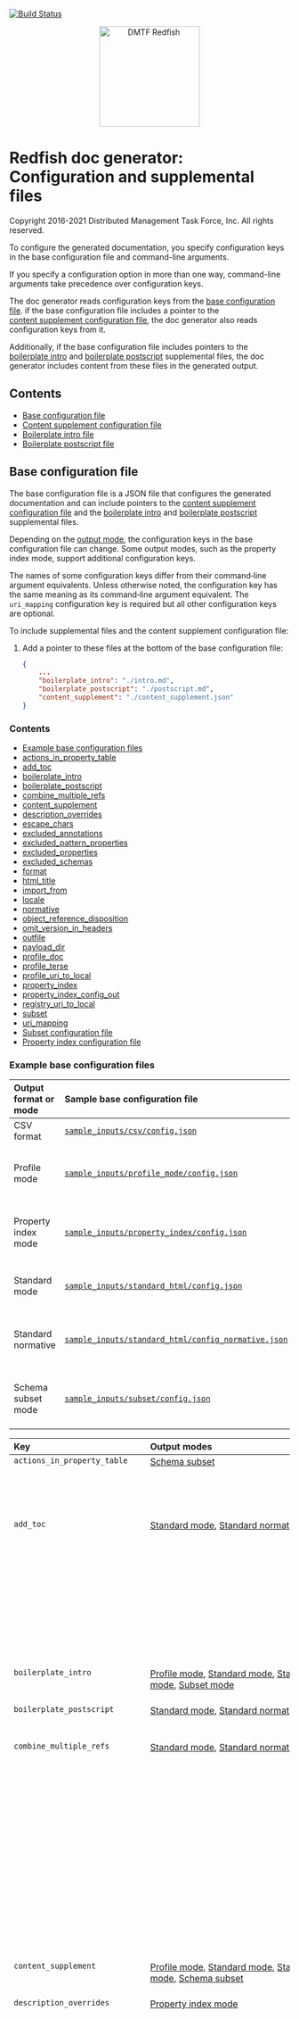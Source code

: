 [![Build Status](https://travis-ci.com/DMTF/Redfish-Tools.svg?branch=master)](https://travis-ci.com/github/DMTF/Redfish-Tools)
<p align="center">
  <img src="http://redfish.dmtf.org/sites/all/themes/dmtf2015/images/dmtf-redfish-logo.png" alt="DMTF Redfish" width=180>

# Redfish doc generator: Configuration and supplemental files

Copyright 2016-2021 Distributed Management Task Force, Inc. All rights reserved.

To configure the generated documentation, you specify configuration keys in the base configuration file and command-line arguments.

If you specify a configuration option in more than one way, command-line arguments take precedence over configuration keys.

The doc generator reads configuration keys from the [base configuration file](#base-configuration-file). if the base configuration file includes a pointer to the [content supplement configuration file](#content-supplement-configuration-file), the doc generator also reads configuration keys from it. 

Additionally, if the base configuration file includes pointers to the <a href="#boilerplate-intro-file">boilerplate&nbsp;intro</a> and <a href="#boilerplate-postscript-file">boilerplate&nbsp;postscript</a> supplemental files, the doc generator includes content from these files in the generated output.

## Contents

* [Base configuration file](#base-configuration-file)
* [Content supplement configuration file](#content-supplement-configuration-file)
* [Boilerplate intro file](#boilerplate-intro-file)
* [Boilerplate postscript file](#boilerplate-postscript-file)

## Base configuration file

The base configuration file is a JSON file that configures the generated documentation and can include pointers to the [content supplement configuration file](#content-supplement-configuration-file) and the [boilerplate intro](README-supplementary-files.md#boilerplate-intro-file "README-supplementary-files.md#boilerplate-intro-file") and [boilerplate postscript](README-supplementary-files.md#boilerplate-postscript-file "README-supplementary-files.md#boilerplate-postscript-file") supplemental files.

Depending on the [output mode](README.md#output-modes "README.md#output-modes"), the configuration keys in the base configuration file can change. Some output modes, such as the property index mode, support additional configuration keys.

The names of some configuration keys differ from their command&#8209;line argument equivalents. Unless otherwise noted, the configuration key has the same meaning as its command&#8209;line argument equivalent. The `uri_mapping` configuration key is required but all other configuration keys are optional.

To include supplemental files and the content supplement configuration file:

1. Add a pointer to these files at the bottom of the base configuration file:

    ```json
    {
    	...
    	"boilerplate_intro": "./intro.md",
    	"boilerplate_postscript": "./postscript.md", 
    	"content_supplement": "./content_supplement.json"
    }
    ``` 

### Contents

* [Example base configuration files](#example-base-configuration-files)
* [actions_in_property_table](#actions_in_property_table)
* [add_toc](#add_toc)
* [boilerplate_intro](#boilerplate_intro)
* [boilerplate_postscript](#boilerplate_postscript)
* [combine_multiple_refs](#combine_multiple_refs)
* [content_supplement](#content_supplement)
* [description_overrides](#description_overrides)
* [escape_chars](#escape_chars)
* [excluded_annotations](#excluded_annotations)
* [excluded_pattern_properties](#excluded_pattern_properties)
* [excluded_properties](#excluded_properties)
* [excluded_schemas](#excluded_schemas)
* [format](#format)
* [html_title](#html_title)
* [import_from](#import_from)
* [locale](#locale)
* [normative](#normative)
* [object_reference_disposition](#object_reference_disposition)
* [omit_version_in_headers](#omit_version_in_headers)
* [outfile](#outfile)
* [payload_dir](#payload_dir)
* [profile_doc](#profile_doc)
* [profile_terse](#profile_terse)
* [profile_uri_to_local](#profile_uri_to_local)
* [property_index](#property_index)
* [property_index_config_out](#property_index_config_out)
* [registry_uri_to_local](#registry_uri_to_local)
* [subset](#subset)
* [uri_mapping](#uri_mapping)
* [Subset configuration file](#subset-configuration-file)
* [Property index configuration file](#property-index-configuration-file)

### Example base configuration files

| Output format or mode | Sample base configuration file | Example command usage |
| :-------------------- | :----------------------------- | :-------------------- |
| CSV format            | [`sample_inputs/csv/config.json`](sample_inputs/csv/config.json) | [CSV format](README-configuration-files.md#csv-format) |
| Profile mode          | [`sample_inputs/profile_mode/config.json`](sample_inputs/profile_mode/config.json) | [Terse profile mode in Markdown format](README-configuration-files.md#terse-profile-mode-in-markdown-format) |
| Property index mode   | [`sample_inputs/property_index/config.json`](sample_inputs/property_index/config.json) | [Property index mode in HTML format](README-configuration-files.md#property-index-mode-in-html-format) |
| Standard mode         | [`sample_inputs/standard_html/config.json`](sample_inputs/standard_html/config.json) | [Standard mode in HTML format](README-configuration-files.md#standard-mode-in-html-format) |
| Standard normative | [`sample_inputs/standard_html/config_normative.json`](sample_inputs/standard_html/config_normative.json) | [Standard normative mode in HTML format](README-configuration-files.md#standard-normative-mode-in-html-format) |
| Schema subset mode   | [`sample_inputs/subset/config.json`](sample_inputs/subset/config.json) | [Schema subset mode in HTML format](README-configuration-files.md#schema-subset-mode-in-html-format) |

<table>
   <thead>
      <tr>
         <th align="left" valign="top">Key</th>
         <th align="left" valign="top">Output modes</th>
         <th align="left" valign="top">Type</th>
         <th align="left" valign="top">Description</th>
      </tr>
   </thead>
   <tbody>
      <tr>
         <td align="left" valign="top"><code>actions_in_property_table</code></td>
         <td align="left" valign="top"><a href="README.md#schema-subset-mode">Schema subset</a></td>
         <td align="left" valign="top">Boolean.</td>
         <td align="left" valign="top">
            <p>Value is:</p>
            <ul>
               <li><code>true</code>. (Default) Include <code>Actions</code> in property tables.</li>
               <li><code>false</code>. Exclude <code>Actions</code> from property tables.</li>
            </ul>
         </td>
      </tr>
      <tr>
         <td align="left" valign="top"><code>add_toc</code></td>
         <td align="left" valign="top"><a href="README.md#standard-mode" title="README.md#standard-mode">Standard mode</a>, <a href="README.md#standard-normative-mode" title="README.md#standard-normative-mode">Standard normative mode</a></td>
         <td align="left" valign="top"> Boolean</td>
         <td align="left" valign="top">
            <p>By default, the table of contents (TOC) appears at the top of the HTML output. If the <code>[add_toc]</code> directive appears anywhere in the boilerplate intro or boilerplate postscript file, <code>add_toc</code> key is <code>true</code> by default.</p>
            <p>Value is:</p>
            <ul>
               <li>
                  <p><code>true</code>. (Default) Generate a TOC and place it either:</p>
                  <ul>
                     <li>At the beginning of the generated HTML file.</li>
                     <li>In the <code>[add_toc]</code>location if that directive appears in the boilerplate intro or boilerplate postscript file.</li>
                  </ul>
               </li>
               <li><code>false</code>. Do not generate a TOC.</li>
            </ul>
         </td>
      </tr>
      <tr>
         <td align="left" valign="top"><code>boilerplate_intro</code></td>
         <td align="left" valign="top"><a href="README.md#profile-mode" title="README.md#profile-mode">Profile mode</a>, <a href="README.md#standard-mode" title="README.md#standard-mode">Standard mode</a>, <a href="README.md#standard-normative-mode" title="README.md#standard-normative-mode">Standard normative mode</a>, <a href="README.md#subset-mode" title="README.md#subset-mode">Subset mode</a></td>
         <td align="left" valign="top"> String</td>
         <td align="left" valign="top">No default. Location of the HTML or Markdown file that contains content to appear at the beginning of the document before the generated schema documentation. If a relative path, should be relative to the location of the configuration file.</td>
      </tr>
      <tr>
         <td align="left" valign="top"><code>boilerplate_postscript</code></td>
         <td align="left" valign="top"><a href="README.md#standard-mode" title="README.md#standard-mode">Standard mode</a>, <a href="README.md#standard-normative-mode" title="README.md#standard-normative-mode">Standard normative mode</a></td>
         <td align="left" valign="top">String</td>
         <td align="left" valign="top">No default. Location of the HTML or Markdown file that contains content to appear at the end of the document after the generated schema documentation. If a relative path, should be relative to the location of the configuration file.</td>
      </tr>
      <tr>
         <td align="left" valign="top"><code>combine_multiple_refs</code></td>
         <td align="left" valign="top"><a href="README.md#standard-mode" title="README.md#standard-mode">Standard mode</a>, <a href="README.md#standard-normative-mode" title="README.md#standard-normative-mode">Standard normative mode</a></td>
         <td align="left" valign="top"> Integer</td>
         <td align="left" valign="top">
            <p>No default. Threshold at which multiple references to the same object within a schema are moved into <b>Property details</b> instead of expanded in place.</p>
            <p>For details, see <a href="#combine_multiple_refs-key">combine_multiple_refs key</a>.</p>
            <p> This setting specifies that multiple objects within a schema, that are defined by reference to the same definition, should have their definitions moved into the Property Details section, with a single-line (row) listing for each object in the main table. combine_multiple_refs is an integer threshold at which this behavior kicks in. If it is absent or 0, no combining occurs. If it is 2 or greater, combining occurs at that number of references to the same object. A setting of 1 does not make sense and should be prevented.</p>
            <p>The <code>combine_multiple_refs</code> key specifies a threshold at which multiple references to the same object within a schema are moved into <b>Property details</b> instead of expanded in place. For example, to move an object to <b>Property details</b> if it is referred to three or more times:</p>
            <pre lang="json">"combine_multiple_refs": 3</pre>
         </td>
      </tr>
      <tr>
         <td align="left" valign="top"><code>content_supplement</code></td>
         <td align="left" valign="top"><a href="README.md#profile-mode" title="README.md#profile-mode">Profile mode</a>, <a href="README.md#standard-mode" title="README.md#standard-mode">Standard mode</a>, <a href="README.md#standard-normative-mode" title="README.md#standard-normative-mode">Standard normative mode</a>, <a href="README.md#schema-subset-mode">Schema subset</a></td>
         <td align="left" valign="top">String</td>
         <td align="left" valign="top">No default. Location of a JSON-formatted content supplement file, which specifies content substitutions to be made within the generated schema documentation. If a relative path, must be relative to the location of the configuration file.</td>
      </tr>
      <tr>
         <td align="left" valign="top"><code>description_overrides</code></td>
         <td align="left" valign="top"><a href="README.md#property-index-mode" title="README.md#property-index-mode">Property index mode</a></td>
         <td align="left" valign="top">Object</td>
         <td align="left" valign="top">
            <p>An object keyed by property name, which can specify descriptions that override those in the source schemas.</p>
            <p>You can override descriptions for individual properties. The <code>description_overrides</code> object is keyed by property name. Values are lists, which enable different overrides for the same property in different schemas. Each object in the list can have the following entries:</p> | Key | Value | | :-------------------- | :------------- | | `type` | Property type. | | `schemas` | List of schemas to which this element applies. | | `overrideDescription` | String that replaces the description in the schema. | | `globalOverride` | The `overrideDescription` in this element applies to all instances of the property name that match the `type`. | | `description` | Description in the schema. | | `knownException` | A variant description is expected. | <p>The `description` and `knownException` keys are primarily for user reference. When generating configuration output, the doc generator includes the description and set `knownException` to `false`. The user can edit the resulting output to distinguish expected exceptions from those that need attention. Neither field affects the property index document itself.</p>
            <blockquote><b>Note:</b> Although `description_overrides` has a similar function to `property_description_overrides` in other modes, it has a different structure.</blockquote>
            <p>Some examples:</p>
            <pre lang="json">"EventType": [{
   "overrideDescription": "This indicates the type of an event recorded in this log.",
   "globalOverride": true,
   "type": "string"
}]</pre>
            <p>The combination of `globalOverride` and `overrideDescription` indicates that all instances of the `EventType` property that have type `string` should have their description replaced with `"This indicates the type of an event recorded in this log."`</p>
            <pre lang="json">
"FirmwareVersion": [{
   "description": "Firmware version.",
   "type": "string",
   "knownException": true,
   "overrideDescription": "Override text for FirmwareVersion",
   "schemas": [
      "AttributeRegistry/SupportedSystems"
   ]
}, {
   "overrideDescription": "The firmware version of this thingamajig.",
   "type": "string",
   "knownException": true,
   "schemas": ["Power/PowerSupplies",
      "Manager",
      "ComputerSystem/TrustedModules",
      "Storage/StorageControllers"
   ]
}, {
   "description": "The version of firmware for this PCIe device.",
   "type": "string",
   "knownException": true,
   "schemas": ["PCIeDevice"]
}]</pre>
            <p>The first two entries in this `FirmwareVersion` example override the description for `FirmwareVersion` with type `string`, in the listed schemas. The third entry identifies another instance of `FirmwareVersion` with another description, which is expected but should not be overridden.</p>
         </td>
      </tr>
      <tr>
         <td align="left" valign="top"><code>escape_chars</code></td>
         <td align="left" valign="top">??</td>
         <td align="left" valign="top">??</td>
         <td align="left" valign="top">
            <p>No default. Characters to escape in generated Markdown. For example, use <code>--escape=@</code> if your Markdown processor converts embedded <code>@</code> characters to <code>mailto</code> links.</p>
            <p><b>Equivalent&nbsp;command&#8209;line&nbsp;argument:</b> <code>escape</code></p>
         </td>
      </tr>
      <tr>
         <td align="left" valign="top"><code>excluded_annotations</code></td>
         <td align="left" valign="top"><a href="README.md#csv-formnat" title="README.md#csv-format">CSV format</a>, <a href="README.md#profile-mode" title="README.md#profile-mode">Profile mode</a>, <a href="README.md#standard-mode" title="README.md#standard-mode">Standard mode</a>, <a href="README.md#standard-normative-mode" title="README.md#standard-normative-mode">Standard normative mode</a>, <a href="README.md#schema-subset-mode">Schema subset</a></td>
         <td align="left" valign="top">Array of strings</td>
         <td align="left" valign="top">No default. List of annotation names to exclude. Strings that begin with <code>\*</code> define wildcards.</td>
      </tr>
      <tr>
         <td align="left" valign="top"><code>excluded_pattern_properties</code></td>
         <td align="left" valign="top"><a href="README.md#csv-formnat" title="README.md#csv-format">CSV format</a>, <a href="README.md#profile-mode" title="README.md#profile-mode">Profile mode</a>, <a href="README.md#standard-mode" title="README.md#standard-mode">Standard mode</a>, <a href="README.md#standard-normative-mode" title="README.md#standard-normative-mode">Standard normative mode</a>, <a href="README.md#schema-subset-mode">Schema subset</a></td>
         <td align="left" valign="top">??</td>
         <td align="left" valign="top">No default. List of pattern properties to exclude from output.<br /><br />In JSON, you must escape back slashes (<code>"\"</code> becomes <code>"\\"</code>).</td>
      </tr>
      <tr>
         <td align="left" valign="top"><code>excluded_properties</code></td>
         <td align="left" valign="top"><a href="README.md#csv-formnat" title="README.md#csv-format">CSV format</a>, <a href="README.md#profile-mode" title="README.md#profile-mode">Profile mode</a>, <a href="README.md#standard-mode" title="README.md#standard-mode">Standard mode</a>, <a href="README.md#standard-normative-mode" title="README.md#standard-normative-mode">Standard normative mode</a>, <a href="README.md#schema-subset-mode">Schema subset</a></td>
         <td align="left" valign="top">Array of strings</td>
         <td align="left" valign="top">
            <p>No default. List of property names to exclude from the generated documentation. Strings that begin with <code>*</code> define wildcards. For example, <code>"*odata.count"</code> matches <code>"Members\@odata.count"</code> and others.</p>
            <p>To exclude properties from the output, include them in the `excluded_properties` list. An asterisk (`*`) as the first character in a property acts as a wild card. In the following example, any property name that ends with `"@odata.count"` is omitted:</p>
            <pre lang="json">"excluded_properties": ["description",
   "Id", "@odata.context",
   "@odata.type", "@odata.id",
   "@odata.etag", "*@odata.count"
]</pre>
         </td>
      </tr>
      <tr>
         <td align="left" valign="top"><code>excluded_schemas</code></td>
         <td align="left" valign="top"><a href="README.md#csv-formnat" title="README.md#csv-format">CSV format</a>, <a href="README.md#profile-mode" title="README.md#profile-mode">Profile mode</a>, <a href="README.md#standard-mode" title="README.md#standard-mode">Standard mode</a>, <a href="README.md#standard-normative-mode" title="README.md#standard-normative-mode">Standard normative mode</a>, <a href="README.md#schema-subset-mode">Schema subset</a></td>
         <td align="left" valign="top">Array of strings</td>
         <td align="left" valign="top">No default. List of schemas, by name, to exclude from output.</td>
      </tr>
      <tr>
         <td align="left" valign="top"><code>format</code></td>
         <td align="left" valign="top"><a href="README.md#csv-formnat" title="README.md#csv-format">CSV format</a>, <a href="README.md#profile-mode" title="README.md#profile-mode">Profile mode</a>, <a href="README.md#standard-mode" title="README.md#standard-mode">Standard mode</a>, <a href="README.md#standard-normative-mode" title="README.md#standard-normative-mode">Standard normative mode</a>, <a href="README.md#schema-subset-mode">Schema subset</a></td>
         <td align="left" valign="top">&nbsp;?</td>
         <td align="left" valign="top">
            <p>Output format. Value is <code>markdown</code>, <code>slate</code>, <code>html</code>, or <code>csv</code>.</p>
            <p><b>Equivalent&nbsp;command&#8209;line&nbsp;argument:</b> <code>format</code></p>
         </td>
      </tr>
      <tr>
         <td align="left" valign="top"><code>html_title</code></td>
         <td align="left" valign="top"><a href="README.md#standard-mode" title="README.md#standard-mode">Standard mode</a>, <a href="README.md#standard-normative-mode" title="README.md#standard-normative-mode">Standard normative mode</a>, <a href="README.md#schema-subset-mode">Schema subset</a></td>
         <td align="left" valign="top">String</td>
         <td align="left" valign="top">No default. HTML <code>title</code> element in HTML output.</td>
      </tr>
      <tr>
         <td align="left" valign="top"><code>import_from</code></td>
         <td align="left" valign="top"><a href="README.md#standard-mode" title="README.md#standard-mode">Standard mode</a>, <a href="README.md#standard-normative-mode" title="README.md#standard-normative-mode">Standard normative mode</a>, <a href="README.md#schema-subset-mode">Schema subset</a></td>
         <td align="left" valign="top">String</td>
         <td align="left" valign="top">
            <p>File name or directory that contains the JSON schemas to process. Wild cards are acceptable. Default: <code>json-schema</code>.</p>
            <p><b>Equivalent&nbsp;command&#8209;line&nbsp;argument:</b>&nbsp;<code>import_from</code></p>
         </td>
      </tr>
      <tr>
         <td align="left" valign="top"><code>locale</code></td>
         <td align="left" valign="top">??</td>
         <td align="left" valign="top">No default. Case-sensitive locale code for localized output. Localization of strings supplied by the doc generator uses <a href="https://www.gnu.org/software/gettext/" title="https://www.gnu.org/software/gettext/"><code>gettext</code></a>. Locale files are in the <code>locale</code> directory in the <code>doc_generator</code> root. Translated descriptions and annotations may be supplied in localized JSON Schema files.</td>
      </tr>
      <tr>
         <td align="left" valign="top"><code>normative</code></td>
         <td align="left" valign="top"><a href="README.md#standard-normative-mode" title="README.md#standard-normative-mode">Standard normative mode</a></td>
         <td align="left" valign="top">&nbsp;?</td>
         <td align="left" valign="top">No default. Produce normative (developer-focused) output.</td>
      </tr>
      <tr>
         <td align="left" valign="top"><code>object_reference_disposition</code></td>
         <td align="left" valign="top"><a href="README.md#standard-mode" title="README.md#standard-mode">Standard mode</a>, <a href="README.md#standard-normative-mode" title="README.md#standard-normative-mode">Standard normative mode</a></td>
         <td align="left" valign="top">&nbsp;?</td>
         <td align="left" valign="top">
            <p>No default. Data structure that specifies properties that should be moved to the <b>Common Objects</b> clause and/or objects that should be included in-line where they are referenced, to override default behavior. For details, see <a href="#object_reference_disposition-key">object_reference_disposition key</a>.</p>
            <p>The `object_reference_disposition` key specifies a JSON object with either or both these fields:</p>
            <ul>
               <li>`common_object`. List of property names. For example `"Redundancy"`.</li>
               <li>`include`. List of properties by their full path.</li>
            </ul>
            <p>For example:</p>
            <pre lang="json">
"object_reference_disposition": {
   "common_object": ["Redundancy"],
   "include": [
    "http://redfish.dmtf.org/schemas/v1/PCIeDevice.json#/definitions/PCIeInterface"
  ]
}
</pre>
         </td>
      </tr>
      <tr>
         <td align="left" valign="top"><code>omit_version_in_headers</code></td>
         <td align="left" valign="top"></td>
         <td align="left" valign="top">Boolean.</td>
         <td align="left" valign="top">
            <p>Not used.</p>
            <p>No default.</p>
            <p>Value is:</p>
            <ul>
               <li><code>true</code>. Exclude schema versions from clause headers.</li>
               <li><code>false</code>. Include schema versions in clause headers.</li>
            </ul>
         </td>
      </tr>
      <tr>
         <td align="left" valign="top"><code>outfile</code></td>
         <td align="left" valign="top"><a href="README.md#csv-formnat" title="README.md#csv-format">CSV format</a>, <a href="README.md#profile-mode" title="README.md#profile-mode">Profile mode</a>, <a href="README.md#property-index-mode" title="README.md#property-index-mode">Property index mode</a>, <a href="README.md#standard-mode" title="README.md#standard-mode">Standard mode</a>, <a href="README.md#standard-normative-mode" title="README.md#standard-normative-mode">Standard normative mode</a>, <a href="README.md#schema-subset-mode">Schema subset</a> &nbsp;? No default. Output file (default depends on output format: <code>output.md</code> for Markdown, <code>index.html</code> for HTML, <code>output.csv</code> for CSV. <b>Equivalent&nbsp;command&#8209;line&nbsp;argument:</b> <code>out</code>
      <tr>
         <td align="left" valign="top"><code>payload_dir</code></td>
         <td align="left" valign="top"><a href="README.md#standard-mode" title="README.md#standard-mode">Standard mode</a>, <a href="README.md#standard-normative-mode" title="README.md#standard-normative-mode">Standard normative mode</a> &nbsp;? No default. Directory location for JSON payload and Action examples. Optional.<br /><br />For details, see <a href="#payload_dir-key">payload_dir key</a>. The `payload_dir` key specifies a directory location for JSON payload and Action examples. If relative, this path is relative to the working directory in which the `doc_generator.py` script is run. Within the payload directory, use the following naming scheme for example files: * &lt;schema_name&gt;-v&lt;major_version&gt;-example.json for JSON payloads * &lt;schema_name&gt;-v&lt;major_version&gt;-action-&lt;action_name&gt;.json for action examples <b>Equivalent&nbsp;command&#8209;line&nbsp;argument:</b>&nbsp;<code>payload_dir</code>
      <tr>
         <td align="left" valign="top"><code>profile_doc</code></td>
         <td align="left" valign="top"><a href="README.md#profile-mode" title="README.md#profile-mode">Profile mode</a> &nbsp;? No default. Path to a JSON profile document, for profile output. <b>Equivalent&nbsp;command&#8209;line&nbsp;argument:</b> <code>profile</code>
      <tr>
         <td align="left" valign="top"><code>profile_terse</code></td>
         <td align="left" valign="top"><a href="README.md#profile-mode" title="README.md#profile-mode">Profile mode</a> Boolean. No default. Produce <i>terse</i> profile output; meaningful only in profile mode. For details, see <a href="#profile_terse-key">profile_terse key</a>. The `profile_terse` key is meaningful only when a profile document is also specified. When `true`, *terse* output is produced. By default, profile output is verbose and includes all properties regardless of profile requirements. *Terse* output is intended for use by Service developers, including only the subset of properties with profile requirements. <b>Equivalent&nbsp;command&#8209;line&nbsp;argument:</b> <code>terse</code>
      <tr>
         <td align="left" valign="top"><code>profile_uri_to_local</code></td>
         <td align="left" valign="top"><a href="README.md#profile-mode" title="README.md#profile-mode">Profile mode</a>, <a href="README.md#schema-subset-mode">Schema subset</a></td>
         <td align="left" valign="top">&nbsp;?</td>
         <td align="left" valign="top">No default. For profile mode only, an object like <code>uri_mapping</code>, for locations of profiles.</td>
      </tr>
      <tr>
         <td align="left" valign="top"><code>property_index</code></td>
         <td align="left" valign="top"><a href="README.md#property-index-mode" title="README.md#property-index-mode">Property index mode</a></td>
         <td align="left" valign="top">Boolean</td>
         <td align="left" valign="top">
            <p>No default. Produces <b>property index mode</b> output.</p>
            <p><b>Equivalent&nbsp;command&#8209;line&nbsp;argument:</b> <code>property_index</code></p>
         </td>
      </tr>
      <tr>
         <td align="left" valign="top"><code>property_index_config_out</code></td>
         <td align="left" valign="top"><a href="README.md#property-index-mode" title="README.md#property-index-mode">Property index mode</a></td>
         <td align="left" valign="top">String</td>
         <td align="left" valign="top">
            <p>No default. Generates an updated configuration file with the specified file name. The doc generator adds entries for any properties where the property name appears with more than one type or description to extend the input configuration.</p>
            <p>If you specify `globalOverride` for a property name or property name and type, no data is added for matching instances.</p>
            <p>All added entries include `"knownException": false`. In addition, if an entry includes `"knownException": true` in the input configuration but the description no longer matches, `knownException` is set to `false`.</p>
            <p>In the previous example, if `FirmwareVersion` in the `PCIeDevice` schema had a different description than the one listed in the example input, it appears in the output with its new description and `"knownException": false`.</p>
            <p><b>Equivalent&nbsp;command&#8209;line&nbsp;argument:</b> <code>property_index_config_out</code></p>
         </td>
      </tr>
      <tr>
         <td align="left" valign="top"><code>registry_uri_to_local</code></td>
         <td align="left" valign="top"><a href="README.md#profile-mode" title="README.md#profile-mode">Profile mode</a></td>
         <td align="left" valign="top">&nbsp;?</td>
         <td align="left" valign="top">No default. For profile mode only, an object like <code>uri_mapping</code>, for locations of registries.</td>
      </tr>
      <tr>
         <td align="left" valign="top"><code>subset</code></td>
         <td align="left" valign="top"><a href="README.md#schema-subset-mode">Schema subset</a></td>
         <td align="left" valign="top">&nbsp;?</td>
         <td align="left" valign="top">
            <p>No default. Path to a JSON profile document. Generates <b>Schema subset</b> output, with the subset defined in the JSON profile document.</p>
            <p><b>Equivalent&nbsp;command&#8209;line&nbsp;argument:</b> <code>subset</code></p>
         </td>
      </tr>
      <tr>
         <td align="left" valign="top"><code>uri_mapping</code></td>
         <td align="left" valign="top"><a href="README.md#csv-formnat" title="README.md#csv-format">CSV format</a>, <a href="README.md#profile-mode" title="README.md#profile-mode">Profile mode</a>, <a href="README.md#property-index-mode" title="README.md#property-index-mode">Property index mode</a>, <a href="README.md#standard-mode" title="README.md#standard-mode">Standard mode</a>, <a href="README.md#standard-normative-mode" title="README.md#standard-normative-mode">Standard normative mode</a>, <a href="README.md#schema-subset-mode">Schema subset</a></td>
         <td align="left" valign="top">Object</td>
         <td align="left" valign="top">
            <p>No default. Partial URL of schema repositories as attributes, and local directory paths as values.</p>
            <p>This object maps partial URIs, as found in the schemas, to local directories. The partial URI should include the domain part of the URI but can omit the protocol (http:// or https://).</p>
            <pre lang="json">
"uri_mapping": { "redfish.dmtf.org/schemas/v1": "./json-schema" }
</pre>
         </td>
      </tr>
   </tbody>
</table>

<!-- ### actions_in_property_table

**Output modes:** <a href="README.md#schema-subset-mode">Schema subset</a>

Boolean. Value is:

<ul>
   <li><code>true</code>. (Default) Include <code>Actions</code> in property tables. </li>
   <li><code>false</code>. Exclude <code>Actions</code> from property tables. </li>
</ul>

### add_toc

**Output modes:** <a href="README.md#standard-mode" title="README.md#standard-mode">Standard mode</a>, <a href="README.md#standard-normative-mode" title="README.md#standard-normative-mode">Standard normative mode</a>

Boolean. By default, the table of contents (TOC) appears at the top of the HTML output. If the <code>[add_toc]</code> directive appears anywhere in the boilerplate intro or boilerplate postscript file, <code>add_toc</code> key is <code>true</code> by default.

<p>Value is:</p>
<ul>
   <li>
      <p><code>true</code>. (Default) Generate a TOC and place it either:</p>
      <ul>
         <li>At the beginning of the generated HTML file.</li>
         <li>In the <code>[add_toc]</code>location if that directive appears in the boilerplate intro or boilerplate postscript file.</li>
      </ul>
   </li>
   <li><code>false</code>. Do not generate a TOC.</li>
</ul>

### boilerplate_intro

**Output modes:** <a href="README.md#profile-mode" title="README.md#profile-mode">Profile mode</a>, <a href="README.md#standard-mode" title="README.md#standard-mode">Standard mode</a>, <a href="README.md#standard-normative-mode" title="README.md#standard-normative-mode">Standard normative mode</a>, <a href="README.md#subset-mode" title="README.md#subset-mode">Subset mode</a>

String. No default. Location of the HTML or Markdown file that contains content to appear at the beginning of the document before the generated schema documentation. If a relative path, should be relative to the location of the configuration file.

### boilerplate_postscript

**Output modes:** <a href="README.md#standard-mode" title="README.md#standard-mode">Standard mode</a>, <a href="README.md#standard-normative-mode" title="README.md#standard-normative-mode">Standard normative mode</a>

String. No default. Location of the HTML or Markdown file that contains content to appear at the end of the document after the generated schema documentation. If a relative path, should be relative to the location of the configuration file.

### combine_multiple_refs

**Output modes:** <a href="README.md#standard-mode" title="README.md#standard-mode">Standard mode</a>, <a href="README.md#standard-normative-mode" title="README.md#standard-normative-mode">Standard normative mode</a>

Integer. No default. Threshold at which multiple references to the same object within a schema are moved into <b>Property details</b> instead of expanded in place.<br /><br />For details, see <a href="#combine_multiple_refs-key">combine_multiple_refs key</a>.

This setting specifies that multiple objects within a schema, that are defined by reference to the same definition, should have their definitions moved into the Property Details section, with a single-line (row) listing for each object in the main table. combine_multiple_refs is an integer threshold at which this behavior kicks in. If it is absent or 0, no combining occurs. If it is 2 or greater, combining occurs at that number of references to the same object. A setting of 1 does not make sense and should be prevented.

The `combine_multiple_refs` key specifies a threshold at which multiple references to the same object within a schema are moved into **Property details** instead of expanded in place. For example, to move an object to **Property details** if it is referred to three or more times:

```json
"combine_multiple_refs": 3,
```

### content_supplement

**Output modes:** <a href="README.md#profile-mode" title="README.md#profile-mode">Profile mode</a>, <a href="README.md#standard-mode" title="README.md#standard-mode">Standard mode</a>, <a href="README.md#standard-normative-mode" title="README.md#standard-normative-mode">Standard normative mode</a>, <a href="README.md#schema-subset-mode">Schema subset</a>

String. No default. Location of a JSON-formatted content supplement file, which specifies content substitutions to be made within the generated schema documentation. If a relative path, must be relative to the location of the configuration file.

### description_overrides

**Output modes:** <a href="README.md#property-index-mode" title="README.md#property-index-mode">Property index mode</a>

Object. An object keyed by property name, which can specify descriptions that override those in the source schemas.

You can override descriptions for individual properties. The `description_overrides` object is keyed by property name. Values are lists, which enable different overrides for the same property in different schemas. Each object in the list can have the following entries:

| Key                   | Value          |
| :-------------------- | :------------- |
| `type`                | Property type. |
| `schemas`             | List of schemas to which this element applies. |
| `overrideDescription` | String that replaces the description in the schema. |
| `globalOverride`      | The `overrideDescription` in this element applies to all instances of the property name that match the `type`. |
| `description`         | Description in the schema. |
| `knownException`      | A variant description is expected. |

The `description` and `knownException` keys are primarily for user reference. When generating configuration output, the doc generator includes the description and set `knownException` to `false`. The user can edit the resulting output to distinguish expected exceptions from those that need attention. Neither field affects the property index document itself.

> **Note:** Although `description_overrides` has a similar function to `property_description_overrides` in other modes, it has a different structure.

Some examples:

```json
"EventType": [{
   "overrideDescription": "This indicates the type of an event recorded in this log.",
   "globalOverride": true,
   "type": "string"
}]
```

The combination of `globalOverride` and `overrideDescription` indicates that all instances of the `EventType` property that have type `string` should have their description replaced with `"This indicates the type of an event recorded in this log."`

```json
"FirmwareVersion": [{
   "description": "Firmware version.",
   "type": "string",
   "knownException": true,
   "overrideDescription": "Override text for FirmwareVersion",
   "schemas": [
      "AttributeRegistry/SupportedSystems"
   ]
}, {
   "overrideDescription": "The firmware version of this thingamajig.",
   "type": "string",
   "knownException": true,
   "schemas": ["Power/PowerSupplies",
      "Manager",
      "ComputerSystem/TrustedModules",
      "Storage/StorageControllers"
   ]
}, {
   "description": "The version of firmware for this PCIe device.",
   "type": "string",
   "knownException": true,
   "schemas": ["PCIeDevice"]
}]
```

The first two entries in this `FirmwareVersion` example override the description for `FirmwareVersion` with type `string`, in the listed schemas. The third entry identifies another instance of `FirmwareVersion` with another description, which is expected but should not be overridden.

### escape_chars

**Output modes:** ??

??. No default. Characters to escape in generated Markdown. For example, use <code>--escape=@</code> if your Markdown processor converts embedded <code>@</code> characters to <code>mailto</code> links.

<b>Equivalent&nbsp;command&#8209;line&nbsp;argument:</b> <code>escape</code>

### excluded_annotations

**Output modes:** <a href="README.md#csv-formnat" title="README.md#csv-format">CSV format</a>, <a href="README.md#profile-mode" title="README.md#profile-mode">Profile mode</a>, <a href="README.md#standard-mode" title="README.md#standard-mode">Standard mode</a>, <a href="README.md#standard-normative-mode" title="README.md#standard-normative-mode">Standard normative mode</a>, <a href="README.md#schema-subset-mode">Schema subset</a>

Array of strings. No default. List of annotation names to exclude.

Strings that begin with <code>\*</code> define wildcards.

### excluded_pattern_properties

**Output modes:** <a href="README.md#csv-formnat" title="README.md#csv-format">CSV format</a>, <a href="README.md#profile-mode" title="README.md#profile-mode">Profile mode</a>, <a href="README.md#standard-mode" title="README.md#standard-mode">Standard mode</a>, <a href="README.md#standard-normative-mode" title="README.md#standard-normative-mode">Standard normative mode</a>, <a href="README.md#schema-subset-mode">Schema subset</a>

??. No default. List of pattern properties to exclude from output.<br /><br />In JSON, you must escape back slashes (<code>"\"</code> becomes <code>"\\"</code>).

### excluded_properties

**Output modes:** <a href="README.md#csv-formnat" title="README.md#csv-format">CSV format</a>, <a href="README.md#profile-mode" title="README.md#profile-mode">Profile mode</a>, <a href="README.md#standard-mode" title="README.md#standard-mode">Standard mode</a>, <a href="README.md#standard-normative-mode" title="README.md#standard-normative-mode">Standard normative mode</a>, <a href="README.md#schema-subset-mode">Schema subset</a>

Array of strings. No default. List of property names to exclude from the generated documentation. Strings that begin with <code>*</code> define wildcards. For example, <code>"*odata.count"</code> matches <code>"Members\@odata.count"</code> and others.

To exclude properties from the output, include them in the `excluded_properties` list. An asterisk (`*`) as the first character in a property acts as a wild card. In the following example, any property name that ends with `"@odata.count"` is omitted:

```json
"excluded_properties": ["description",
   "Id", "@odata.context",
   "@odata.type", "@odata.id",
   "@odata.etag", "*@odata.count"
]
```

### excluded_schemas

**Output modes:** <a href="README.md#csv-formnat" title="README.md#csv-format">CSV format</a>, <a href="README.md#profile-mode" title="README.md#profile-mode">Profile mode</a>, <a href="README.md#standard-mode" title="README.md#standard-mode">Standard mode</a>, <a href="README.md#standard-normative-mode" title="README.md#standard-normative-mode">Standard normative mode</a>, <a href="README.md#schema-subset-mode">Schema subset</a>

Array of strings. No default. List of schemas, by name, to exclude from output.

### format

**Output modes:** <a href="README.md#csv-formnat" title="README.md#csv-format">CSV format</a>, <a href="README.md#profile-mode" title="README.md#profile-mode">Profile mode</a>, <a href="README.md#standard-mode" title="README.md#standard-mode">Standard mode</a>, <a href="README.md#standard-normative-mode" title="README.md#standard-normative-mode">Standard normative mode</a>, <a href="README.md#schema-subset-mode">Schema subset</a>

&nbsp;? Output format. Value is <code>markdown</code>, <code>slate</code>, <code>html</code>, or <code>csv</code>.

**Equivalent&nbsp;command&#8209;line&nbsp;argument:** <code>format</code>

### html_title

**Output modes:** <a href="README.md#standard-mode" title="README.md#standard-mode">Standard mode</a>, <a href="README.md#standard-normative-mode" title="README.md#standard-normative-mode">Standard normative mode</a>, <a href="README.md#schema-subset-mode">Schema subset</a>

String. No default. HTML <code>title</code> element in HTML output.

### import_from

**Output modes:** <a href="README.md#standard-mode" title="README.md#standard-mode">Standard mode</a>, <a href="README.md#standard-normative-mode" title="README.md#standard-normative-mode">Standard normative mode</a>, <a href="README.md#schema-subset-mode">Schema subset</a>

String. File name or directory that contains the JSON schemas to process. Wild cards are acceptable. Default: <code>json-schema</code>.

<b>Equivalent&nbsp;command&#8209;line&nbsp;argument:</b>&nbsp;<code>import_from</code>

### locale

**Output modes:** 

No default. Case-sensitive locale code for localized output. Localization of strings supplied by the doc generator uses <a href="https://www.gnu.org/software/gettext/" title="https://www.gnu.org/software/gettext/"><code>gettext</code></a>. Locale files are in the <code>locale</code> directory in the <code>doc_generator</code> root. Translated descriptions and annotations may be supplied in localized JSON Schema files.

### normative

**Output modes:** <a href="README.md#standard-normative-mode" title="README.md#standard-normative-mode">Standard normative mode</a>

&nbsp;? No default. Produce normative (developer-focused) output.

### object_reference_disposition

**Output modes:** <a href="README.md#standard-mode" title="README.md#standard-mode">Standard mode</a>, <a href="README.md#standard-normative-mode" title="README.md#standard-normative-mode">Standard normative mode</a>

&nbsp;? No default. Data structure that specifies properties that should be moved to the <b>Common Objects</b> clause and/or objects that should be included in-line where they are referenced, to override default behavior. For details, see <a href="#object_reference_disposition-key">object_reference_disposition key</a>.

The `object_reference_disposition` key specifies a JSON object with either or both these fields:

* `common_object`. List of property names. For example `"Redundancy"`. 
* `include`. List of properties by their full path.

For example:

```json
"object_reference_disposition": {
   "common_object": ["Redundancy"],
   "include": [
    "http://redfish.dmtf.org/schemas/v1/PCIeDevice.json#/definitions/PCIeInterface"
  ]
}
```

### omit_version_in_headers

**Output modes:** 

 Boolean. Not used.

   <p>No default.</p>
   <p>Value is:</p>
   <ul>
      <li><code>true</code>. Exclude schema versions from clause headers.</li>
      <li><code>false</code>. Include schema versions in clause headers.</li>
   </ul>

### outfile

**Output modes:** <a href="README.md#csv-formnat" title="README.md#csv-format">CSV format</a>, <a href="README.md#profile-mode" title="README.md#profile-mode">Profile mode</a>, <a href="README.md#property-index-mode" title="README.md#property-index-mode">Property index mode</a>, <a href="README.md#standard-mode" title="README.md#standard-mode">Standard mode</a>, <a href="README.md#standard-normative-mode" title="README.md#standard-normative-mode">Standard normative mode</a>, <a href="README.md#schema-subset-mode">Schema subset</a>

 &nbsp;? No default. Output file (default depends on output format: <code>output.md</code> for Markdown, <code>index.html</code> for HTML, <code>output.csv</code> for CSV.

 <b>Equivalent&nbsp;command&#8209;line&nbsp;argument:</b> <code>out</code>

### payload_dir

**Output modes:** <a href="README.md#standard-mode" title="README.md#standard-mode">Standard mode</a>, <a href="README.md#standard-normative-mode" title="README.md#standard-normative-mode">Standard normative mode</a>

 &nbsp;? No default. Directory location for JSON payload and Action examples. Optional.<br /><br />For details, see <a href="#payload_dir-key">payload_dir key</a>.

The `payload_dir` key specifies a directory location for JSON payload and Action examples. If relative, this path is relative to the working directory in which the `doc_generator.py` script is run. Within the payload directory, use the following naming scheme for example files:

* &lt;schema_name&gt;-v&lt;major_version&gt;-example.json for JSON payloads
* &lt;schema_name&gt;-v&lt;major_version&gt;-action-&lt;action_name&gt;.json for action examples

 <b>Equivalent&nbsp;command&#8209;line&nbsp;argument:</b>&nbsp;<code>payload_dir</code>

### profile_doc

**Output modes:** <a href="README.md#profile-mode" title="README.md#profile-mode">Profile mode</a>

&nbsp;? No default. Path to a JSON profile document, for profile output.

<b>Equivalent&nbsp;command&#8209;line&nbsp;argument:</b> <code>profile</code>

### profile_terse

**Output modes:** <a href="README.md#profile-mode" title="README.md#profile-mode">Profile mode</a>

Boolean. No default. Produce <i>terse</i> profile output; meaningful only in profile mode. For details, see <a href="#profile_terse-key">profile_terse key</a>.

The `profile_terse` key is meaningful only when a profile document is also specified. When `true`, *terse* output is produced. By default, profile output is verbose and includes all properties regardless of profile requirements. *Terse* output is intended for use by Service developers, including only the subset of properties with profile requirements.

<b>Equivalent&nbsp;command&#8209;line&nbsp;argument:</b> <code>terse</code>

### profile_uri_to_local

**Output modes:** <a href="README.md#profile-mode" title="README.md#profile-mode">Profile mode</a>, <a href="README.md#schema-subset-mode">Schema subset</a>

&nbsp;? No default. For profile mode only, an object like <code>uri_mapping</code>, for locations of profiles.

### property_index

**Output modes:** <a href="README.md#property-index-mode" title="README.md#property-index-mode">Property index mode</a>

Boolean. No default. Produces <b>property index mode</b> output.

<b>Equivalent&nbsp;command&#8209;line&nbsp;argument:</b> <code>property_index</code>

### property_index_config_out

**Output modes:** <a href="README.md#property-index-mode" title="README.md#property-index-mode">Property index mode</a>

String. No default. Generates an updated configuration file with the specified file name. The doc generator adds entries for any properties where the property name appears with more than one type or description to extend the input configuration.

If you specify `globalOverride` for a property name or property name and type, no data is added for matching instances.

All added entries include `"knownException": false`. In addition, if an entry includes `"knownException": true` in the input configuration but the description no longer matches, `knownException` is set to `false`. 

In the previous example, if `FirmwareVersion` in the `PCIeDevice` schema had a different description than the one listed in the example input, it appears in the output with its new description and `"knownException": false`.

<b>Equivalent&nbsp;command&#8209;line&nbsp;argument:</b> <code>property_index_config_out</code>

### registry_uri_to_local

**Output modes:** <a href="README.md#profile-mode" title="README.md#profile-mode">Profile mode</a>

&nbsp;? No default. For profile mode only, an object like <code>uri_mapping</code>, for locations of registries.

### subset

**Output modes:** <a href="README.md#schema-subset-mode">Schema subset</a>

&nbsp;? No default. Path to a JSON profile document. Generates <b>Schema subset</b> output, with the subset defined in the JSON profile document.

<b>Equivalent&nbsp;command&#8209;line&nbsp;argument:</b> <code>subset</code>

### uri_mapping

**Output modes:** <a href="README.md#csv-formnat" title="README.md#csv-format">CSV format</a>, <a href="README.md#profile-mode" title="README.md#profile-mode">Profile mode</a>, <a href="README.md#property-index-mode" title="README.md#property-index-mode">Property index mode</a>, <a href="README.md#standard-mode" title="README.md#standard-mode">Standard mode</a>, <a href="README.md#standard-normative-mode" title="README.md#standard-normative-mode">Standard normative mode</a>, <a href="README.md#schema-subset-mode">Schema subset</a>

Object. No default. Partial URL of schema repositories as attributes, and local directory paths as values.

This object maps partial URIs, as found in the schemas, to local directories. The partial URI should include the domain part of the URI but can omit the protocol (http:// or https://).

```json
"uri_mapping": { "redfish.dmtf.org/schemas/v1": "./json-schema" }
``` -->

### Subset configuration file

Used in <b>schema subset mode</b> to generate <b>Schema subset</b> output, with the subset defined in the JSON profile document.

```json
{
   "version": "The version string is optional. It may have (future?) meaning in property index mode.",
   "description": "Redfish doc generator: Example: config file for output of subset documentation in HTML format.",
   "format": "html",
   "import_from": ["./json-schema"],
   "outfile": "subset.html",
   "uri_mapping": {
      "redfish.dmtf.org/schemas/v1": "./json-schema"
   },
   "profile_uri_to_local": {
      "redfish.dmtf.org/profiles": "../Redfish-Tools/doc-generator/sample_inputs"
   },
   "suppress_version_history": true,
   "html_title": "Sample Profile-focused Document",
   "subset_doc": "../Redfish-Tools/doc-generator/sample_inputs/OCPBasicServer.v1_0_0.json",
   "excluded_annotations": ["*@odata.count", "*@odata.navigationLink"],
   "excluded_properties": ["@odata.context", "@odata.type", "@odata.id"],
   "excluded_schemas": ["*Collection"],
   "boilerplate_intro": "./intro.md",
   "content_supplement": "./content_supplement.json"
}
```

### Property index configuration file

<p>Used in <b>property index mode</b> to generate <b>Property index</b> output, which is an index of property names and descriptions that includes property name, type, schemas where found, and descriptions found.</p>
<p>When you run run the doc generator in <b>property index mode</b>:</p>
<ul>
   <li>Only a few of <code>doc_generator.py</code> arguments apply.</li>
   <li>The <a href="#configuration">configuration file</a> takes a different form than the one used for the other output modes.</li>
</ul>

The following command-line options apply in property-index mode:

```text
usage: doc_generator.py [-h]
                        [--config CONFIG_FILE]
                        [-n]
                        [--format {markdown,html,csv}]
                        [--out OUTFILE]
                        [--profile PROFILE_DOC]
                        [--property_index_config_out CONFIG_FILE_OUT]
                        [import_from ...]

positional arguments:
  import_from           Name of a file or directory to process (wild cards are
                        acceptable). Default: json-schema

optional arguments:
  -h, --help            show this help message and exit
  -n, --normative       Produce normative (developer-focused) output
  --format {markdown,html,csv}
                        Output format
  --out OUTFILE         Output file (default depends on output format:
                        output.md for Markdown, index.html for HTML,
                        output.csv for CSV
  --property_index      Produce Property Index output.
  --property_index_config_out CONFIG_FILE_OUT
                        Generate updated config file, with specified filename
                        (property_index mode only).
  --config CONFIG_FILE  Path to a config file, containing configuration in
                        JSON format.

Example:
   doc_generator.py --property_index --format=html --config=pi_config.json
```

Other properties may be included for the user's reference, and are ignored by the doc generator.

**Base configuration file:** <a href="sample_inputs/property_index/config.json"><code>sample_inputs/property_index/config.json</code></a>

## Content supplement configuration file

The content supplement configuration file is a JSON file that that defines text overrides for property descriptions, replacements for unit abbreviations, and schema-specific content to apply to the generated schema documentation. The base configuration file contains a pointer to this file.

The content supplement configuration file is a JSON file that defines text overrides for property descriptions, replacements for unit abbreviations, and schema-specific content to apply to the generated schema documentation.

These output modes support the content supplement configuration file:

| Output mode | Sample content supplement configuration file |
| :---------- | :------------------------------------------- |
| <a href="README.md#profile-mode" title="README.md#profile-mode">Profile mode</a> | [`sample_inputs/profile_mode/content_supplement.json`](sample_inputs/profile_mode/content_supplement.json "sample_inputs/profile_mode/content_supplement.json") |
| [Standard mode](README.md#standard-mode "README.md#standard-mode") | [`sample_inputs/standard_html/content_supplement.json`](sample_inputs/standard_html/content_supplement.json "sample_inputs/standard_html/content_supplement.json") |
| <a href="README.md#standard-normative-mode" title="README.md#standard-normative-mode">Standard normative mode</a> | [`sample_inputs/standard_html/content_supplement.json`](sample_inputs/standard_html/content_supplement.json "sample_inputs/standard_html/content_supplement.json") |
| [Subset mode](README.md#subset-mode "README.md#subset-mode") | [`sample_inputs/subset/content_supplement.json`](sample_inputs/subset/content_supplement.json "sample_inputs/subset/content_supplement.json") |

### Content supplement configuration file keys

* [property_description_overrides](#property_description_overrides)
* [property_fulldescription_overrides](#property_fulldescription_overrides)
* [schema_link_replacements](#schema_link_replacements)
* [schema_supplement](#schema_supplement)
* [units_translation](#units_translation)

### property_description_overrides

Dictionary. Maps property names to strings that replace the descriptions of the named properties.

### property_fulldescription_overrides

Dictionary. Maps property names to strings that replace the descriptions of the named properties. These replacements are *full* in that the doc generator omits any additional information that it normally appends, like a reference to the definition of the property in another schema.

### schema_link_replacements

Dictionary. Maps reference URIs to replacement URIs. The match type is full or partial. Replaces one link with another link. The dictionary structure is:

```json
"schema_link_replacements": {
   "https://somewhere.example.com/some/path/to/a/some_schema.json": {
      "full_match": true,
      "replace_with": "https://docserver.example.org/some_schema_doc.html"
   },
   "fancy": {
      "full_match": false,
      "replace_with": "https://docserver.example.org/fancy_schemas.html"
   }
}
```

In this structure:

| Attribute    | Description                                                   |
| :----------- | :------------------------------------------------------------ |
| URI | Defines the URI to replace. |
| `full_match` | Boolean. If `true`, the match is full. Otherwise, the match is partial. |
| `replace_with`  | Defines the replacement URI. |

### schema_supplement

Dictionary. Maps schema names to a dictionary of structured content, including text overrides for property descriptions, replacements for unit abbreviations, schema-specific introductions, property description substitutions, and other supplementary data. All elements in this structure are optional. 

The structure of this object is:

```json
"schema_supplement": {
   "SchemaName": {
      "description": "A string to replace the schema description. Plain text or markdown.",
      "mockup": "A path or URI to a mockup file.",
      "jsonpayload": "A chunk of JSON.",
      "intro": "",
      "property_description_overrides": {
         "PropertyName": "a string, plain text or markdown.",
         "AnotherPropertyName": "a string, plain text or markdown."
      },
      "property_fulldescription_overrides": {
         "YetAnotherPropertyName": "a string, plain text or markdown. This string will also eliminate any additional data the doc generator would normally append to the description."
      },
      "property_details": {
         "EnumPropertyName": "A string, plain text or markdown. This will be inserted after the property description and prior to the table of enum details in the property information under Property Details.",
         "property_details": {
            "UUID": "\nThe UUID property contains a value that represents the universal unique identifier number (UUID) of a system.\n\nThe UUID property is a string data type. The format of the string is the 35-character string format specified in RFC4122: \"xxxxxx-xxxx-xxxx-xxxx-xxxxxxxxxxxx\". Each x represents a hexadecimal digit (0-f).\n\nRegarding the case of the hex values, RFC4122 specifies that the hex values should be lowercase characters. Most modern scripting languages typically also represent hex values in lowercase characters following the RFC. However, dmidecode, WMI and some Redfish implementations currently use uppercase characters for UUID on output."
         }
      }
   }
}
```

In this structure:

| Attribute    | Description                                                   |
| :----------- | :------------------------------------------------------------ |
| `SchemaName` | Defines the schema name as either a bare schema name or a schema name with an underscore and an appended major version.<br/><br/>For example, `"ComputerSystem"` or `"ComputerSystem_2"`. |
| `description` | Replaces the description of the schema. |
| `intro`  | Defines a string to replace the description or append to the `description` string, if provided. |
| `mockup` | Mutually exclusive with `jsonpayload`. If you specify both attributes, `mockup` takes precedence.<blockquote><b>Note:</b> If you specify a <code>payload_dir</code> key in the <a href="#base-configuration-file" title="#base-configuration-file">base configuration file</a>, the payload directory takes precedence over <code>mockup</code>.</blockquote> |
| `jsonpayload` | Mutually exclusive with `mockup`. If you specify both attributes, `mockup` takes precedence.<blockquote><b>Note:</b> If you specify a <code>payload_dir</code> key in the <a href="#base-configuration-file" title="#base-configuration-file">base configuration file</a>, the payload directory takes precedence over <code>jsonpayload</code>.</blockquote> |

### units_translation

Dictionary. Maps Redfish schema units to units as you want them to appear in the documentation.

## Boilerplate intro file

**Sample boilerplate intro file:** <a href="sample_inputs/standard_html/intro.md"><code>intro.md</code></a>

The boilerplate intro file is a Markdown or HTML file that contains supplementary content to include in the output before the generated documentation.

This file can include an <code>[add_toc]</code> directive that specifies location for the table of contents.

## Boilerplate postscript file

**Sample boilerplate postscript file:** <a href="sample_inputs/standard_html/postscript.md"><code>postscript.md</code></a>

The boilerplate postscript file is a Markdown or HTML file that contains supplementary content to include in the output after the generated documentation.

This file can include an <code>[add_toc]</code> directive that specifies location for the table of contents.
